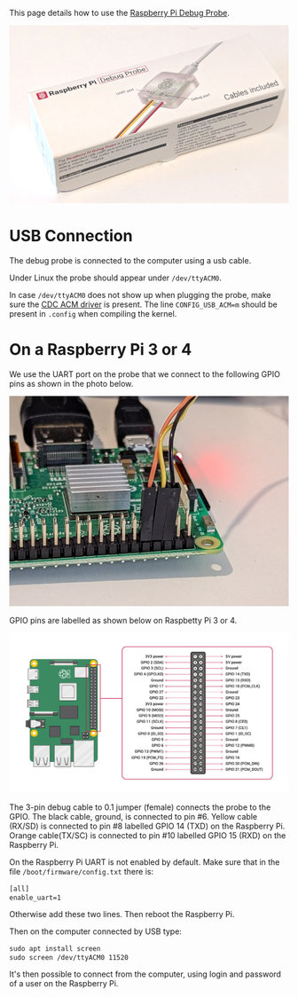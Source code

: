 This page details how to use the [Raspberry Pi Debug Probe](https://www.raspberrypi.com/products/debug-probe/).


![Raspberry Pi Debug Probe Box](https://github.com/fderepas/unix_memo/blob/main/img/rpi_debug_probe_box.jpg)

# USB Connection

The debug probe is connected to the computer using a usb cable.

Under Linux the probe should appear under ```/dev/ttyACM0```.

In case ```/dev/ttyACM0``` does not show up when plugging the probe, make sure the [CDC ACM driver](https://github.com/torvalds/linux/blob/master/drivers/usb/class/cdc-acm.c) is present. The line ```CONFIG_USB_ACM=m``` should be present in ```.config``` when compiling the kernel.


# On a Raspberry Pi 3 or 4

We use the UART port on the probe that we connect to the following GPIO pins as shown in the photo below.

![Connection the probe on UART GPIO pins](https://github.com/fderepas/unix_memo/blob/main/img/rpi_debug_probe.jpg)

GPIO pins are labelled as shown below on Raspbetty Pi 3 or 4.

![Connection the probe on UART GPIO pins](https://github.com/fderepas/unix_memo/blob/main/img/rpi_gpio.png)

The 3-pin debug cable to 0.1 jumper (female) connects the probe to the GPIO. The black cable, ground, is connected to pin #6. Yellow cable (RX/SD) is connected to  pin #8 labelled GPIO 14 (TXD) on the Raspberry Pi. Orange cable(TX/SC) is connected to pin #10 labelled GPIO 15 (RXD) on the Raspberry Pi.

On the Raspberry Pi UART is not enabled by default. Make sure that in the file ```/boot/firmware/config.txt``` there is:
```
[all]
enable_uart=1
```
Otherwise add these two lines. Then reboot the Raspberry Pi.

Then on the computer connected by USB type:
```
sudo apt install screen
sudo screen /dev/ttyACM0 11520
```

It's then possible to connect from the computer, using login and password of a user on the Raspberry Pi.





